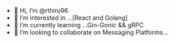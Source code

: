 - 👋 Hi, I’m @rthiru96
- 👀 I’m interested in ...[React and Golang]
- 🌱 I’m currently learning ...Gin-Gonic && gRPC
- 💞️ I’m looking to collaborate on Messaging Platforms...


<!---
rthiru96/rthiru96 is a ✨ special ✨ repository because its `README.md` (this file) appears on your GitHub profile.
You can click the Preview link to take a look at your changes.
--->

